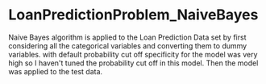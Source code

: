 # LoanPredictionProblem_NaiveBayes
Naive Bayes algorithm is applied to the Loan Prediction Data set by first considering all the categorical variables and converting them to dummy variables. with default probability cut off specificity for the model was very high so I haven't tuned the probability cut off in this model. Then the model was applied to the test data.
